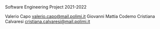 Software Engineering Project 2021-2022

Valerio Capo valerio.capo@mail.polimi.it
Giovanni Mattia Codemo
Cristiana Calvaresi cristiana.calvaresi@mail.polimi.it
